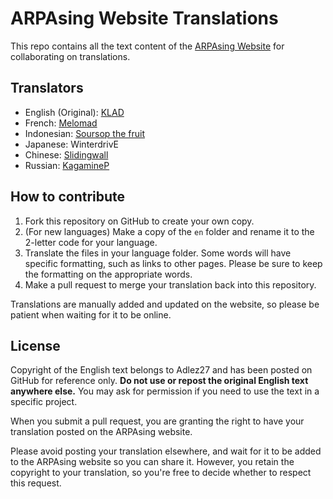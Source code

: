 # ARPAsing Website Translations

This repo contains all the text content of the [ARPAsing Website](https://arpasing.neocities.org/) for collaborating on translations.

## Translators

- English (Original): [KLAD](https://klad.tubs.wtf)
- French: [Melomad](https://simelomad.wixsite.com/melomad)
- Indonesian: [Soursop the fruit](https://twitter.com/sour_Ed)
- Japanese: WinterdrivE
- Chinese: [Slidingwall](http://github.com/Slidingwall)
- Russian: [KagamineP](https://kagaminep.ru/)

## How to contribute

1. Fork this repository on GitHub to create your own copy.
2. (For new languages) Make a copy of the `en` folder and rename it to the 2-letter code for your language.
3. Translate the files in your language folder. Some words will have specific formatting, such as links to other pages. Please be sure to keep the formatting on the appropriate words.
4. Make a pull request to merge your translation back into this repository.

Translations are manually added and updated on the website, so please be patient when waiting for it to be online.

## License

Copyright of the English text belongs to Adlez27 and has been posted on GitHub for reference only. **Do not use or repost the original English text anywhere else.** You may ask for permission if you need to use the text in a specific project.

When you submit a pull request, you are granting the right to have your translation posted on the ARPAsing website.

Please avoid posting your translation elsewhere, and wait for it to be added to the ARPAsing website so you can share it. However, you retain the copyright to your translation, so you're free to decide whether to respect this request.
